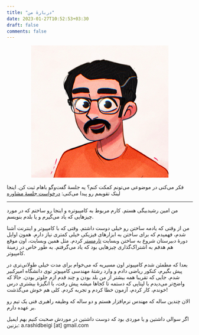```yaml
---
title: "دربارهٔ من"
date: 2023-01-27T10:52:53+03:30
draft: false
comments: false
---
```


<p align="center">
  <img src="avatar.png" alt="Amin Rashidbeigi's avatar" />
</p>

فکر می‌کنی در موضوعی می‌تونم کمکت کنم؟ یه جلسهٔ گفت‌و‌گو باهام ثبت کن. اینجا لینک تقویمم رو پیدا می‌کنی: [درخواست جلسهٔ مشاوره](https://aminrb.me/fa/ways-i-can-help/)

---

من امین رشیدبیگی هستم. کارم مربوط به کامپیوتره و اینجا رو ساختم که در مورد چیزهایی که یاد می‌گیرم و یا بلدم بنویسم.

من از وقتی که یادمه ساختن رو خیلی دوست داشتم. وقتی که با کامپیوتر و اینترنت آشنا شدم، فهمیدم که برای ساختن به ابزارهای فیزیکی خیلی کمتری نیاز دارم. همون اوایل دورهٔ دبیرستان شروع به ساختن وبسایت [تارمستر](https://aminrb.me/fa/side-projects/#-%D9%88%D8%A8%D8%B3%D8%A7%DB%8C%D8%AA-tarmaster) کردم. مثل همین وبسایت، اون موقع هم هدفم به اشتراک‌گذاری چیزهایی بود که یاد می‌گرفتم. به طور خاص در زمینهٔ کامپیوتر.

بعدا که مطمئن شدم کامپیوتر اون مسیریه که می‌خوام برای مدت خیلی طولانی‌تری در پیش بگیرم، کنکور ریاضی دادم و وارد رشتهٔ مهندسی کامپیوتر توی دانشگاه امیرکبیر شدم. جایی که تقریبا همه بیشتر از من بلد بودن و چند قدم ازم جلوتر بودن. حالا که واضح‌تر می‌دیدم با لپتاپی که دستمه تا کجاها میشه پیش رفت، با انگیزهٔ بیشتری درس خوندم، کار کردم، آزمون خطا کردم و تجربه کردم. کلی هم خوش می‌گذشت!

الان چندین ساله که مهندس نرم‌افزار هستم و دو ساله که وظیفه راهبری فنی یک تیم رو بر عهده دارم.

اگر سوالی داشتین و یا موردی بود که دوست داشتین در موردش صحبت کنیم بهم ایمیل بزنین: a.rashidbeigi [at] gmail.com
